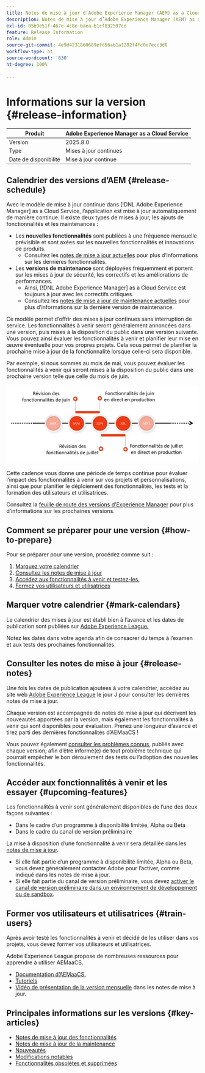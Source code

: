 ```yaml
---
title: Notes de mise à jour d’Adobe Experience Manager (AEM) as a Cloud Service.
description: Notes de mise à jour d’Adobe Experience Manager (AEM) as a Cloud Service.
exl-id: 05b9e51f-467e-4c8e-baea-b1cf832597cd
feature: Release Information
role: Admin
source-git-commit: 4e9d4231860689efd56ab1a1282f4fc0e7ecc3d8
workflow-type: ht
source-wordcount: '630'
ht-degree: 100%

---
```



# Informations sur la version {#release-information}

| Produit | Adobe Experience Manager as a Cloud Service |
|---|---|
| Version | 2025.8.0 |
| Type | Mises à jour continues |
| Date de disponibilité | Mise à jour continue |

## Calendrier des versions d’AEM {#release-schedule}

Avec le modèle de mise à jour continue dans [!DNL Adobe Experience Manager] as a Cloud Service, l’application est mise à jour automatiquement de manière continue. Il existe deux types de mises à jour, les ajouts de fonctionnalités et les maintenances :

* Les **nouvelles fonctionnalités** sont publiées à une fréquence mensuelle prévisible et sont axées sur les nouvelles fonctionnalités et innovations de produits.
   * Consultez les [notes de mise à jour actuelles](/help/release-notes/release-notes-cloud/release-notes-current.md) pour plus d’informations sur les dernières fonctionnalités.
* Les **versions de maintenance** sont déployées fréquemment et portent sur les mises à jour de sécurité, les correctifs et les améliorations de performances.
   * Ainsi, [!DNL Adobe Experience Manager] as a Cloud Service est toujours à jour avec les correctifs critiques.
   * Consultez les [notes de mise à jour de maintenance actuelles](/help/release-notes/maintenance/latest.md) pour plus d’informations sur la dernière version de maintenance.

Ce modèle permet d’offrir des mises à jour continues sans interruption de service. Les fonctionnalités à venir seront généralement annoncées dans une version, puis mises à la disposition du public dans une version suivante. Vous pouvez ainsi évaluer les fonctionnalités à venir et planifier leur mise en œuvre éventuelle pour vos propres projets. Cela vous permet de planifier la prochaine mise à jour de la fonctionnalité lorsque celle-ci sera disponible.

Par exemple, si nous sommes au mois de mai, vous pouvez évaluer les fonctionnalités à venir qui seront mises à la disposition du public dans une prochaine version telle que celle du mois de juin.

![Graphique de cadence des fonctionnalités à venir](assets/prerelease-cadence.png)

Cette cadence vous donne une période de temps continue pour évaluer l’impact des fonctionnalités à venir sur vos projets et personnalisations, ainsi que pour planifier le déploiement des fonctionnalités, les tests et la formation des utilisateurs et utilisatrices.

Consultez la [feuille de route des versions d’Experience Manager](https://experienceleague.adobe.com/docs/experience-manager-release-information/aem-release-updates/update-releases-roadmap.html?lang=fr#aem-as-cloud-service) pour plus d’informations sur les prochaines versions.

## Comment se préparer pour une version {#how-to-prepare}

Pour se préparer pour une version, procédez comme suit :

1. [Marquez votre calendrier](#mark-calendars)
1. [Consultez les notes de mise à jour](#release-notes)
1. [Accédez aux fonctionnalités à venir et testez-les.](#upcoming-features)
1. [Formez vos utilisateurs et utilisatrices](#train-users)

## Marquer votre calendrier {#mark-calendars}

Le calendrier des mises à jour est établi bien à l’avance et les dates de publication sont publiées sur [Adobe Experience League.](https://experienceleague.adobe.com/docs/experience-manager-release-information/aem-release-updates/update-releases-roadmap.html?lang=fr#aem-as-cloud-service)

Notez les dates dans votre agenda afin de consacrer du temps à l’examen et aux tests des prochaines fonctionnalités.

## Consulter les notes de mise à jour {#release-notes}

Une fois les dates de publication ajoutées à votre calendrier, accédez au site web [Adobe Experience League](/help/release-notes/release-notes-cloud/release-notes-current.md) le jour J pour consulter les dernières notes de mise à jour.

Chaque version est accompagnée de notes de mise à jour qui décrivent les nouveautés apportées par la version, mais également les fonctionnalités à venir qui sont disponibles pour évaluation. Prenez une longueur d’avance et tirez parti des dernières fonctionnalités d’AEMaaCS !

Vous pouvez également [consulter les problèmes connus](/help/release-notes/maintenance/latest.md), publiés avec chaque version, afin d’être informé(e) de tout problème technique qui pourrait empêcher le bon déroulement des tests ou l’adoption des nouvelles fonctionnalités.

## Accéder aux fonctionnalités à venir et les essayer {#upcoming-features}

Les fonctionnalités à venir sont généralement disponibles de l’une des deux façons suivantes :

* Dans le cadre d’un programme à disponibilité limitée, Alpha ou Beta
* Dans le cadre du canal de version préliminaire

La mise à disposition d’une fonctionnalité à venir sera détaillée dans les [notes de mise à jour](#release-notes).

* Si elle fait partie d’un programme à disponibilité limitée, Alpha ou Beta, vous devez généralement contacter Adobe pour l’activer, comme indiqué dans les notes de mise à jour.
* Si elle fait partie du canal de version préliminaire, vous devez [activer le canal de version préliminaire dans un environnement de développement ou de sandbox](/help/release-notes/prerelease.md).

## Former vos utilisateurs et utilisatrices {#train-users}

Après avoir testé les fonctionnalités à venir et décidé de les utiliser dans vos projets, vous devez former vos utilisateurs et utilisatrices.

Adobe Experience League propose de nombreuses ressources pour apprendre à utiliser AEMaaCS.

* [Documentation d’AEMaaCS.](https://experienceleague.adobe.com/docs/experience-manager-cloud-service.html?lang=fr)
* [Tutoriels](https://experienceleague.adobe.com/docs/experience-manager-learn/aem-tutorials/overview.html?lang=fr)
* [Vidéo de présentation de la version mensuelle](/help/release-notes/release-notes-cloud/release-notes-current.md#release-video) dans les notes de mise à jour.

## Principales informations sur les versions {#key-articles}

* [Notes de mise à jour des fonctionnalités](/help/release-notes/release-notes-cloud/release-notes-current.md)
* [Notes de mise à jour de la maintenance](/help/release-notes/maintenance/latest.md)
* [Nouveautés](what-is-new.md)
* [Modifications notables](aem-cloud-changes.md)
* [Fonctionnalités obsolètes et supprimées](deprecated-removed-features.md)
